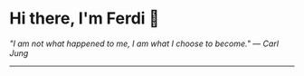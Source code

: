 <h1>Hi there, I'm Ferdi 👋</h1>

<p><em>
  "I am not what happened to me, I am what I choose to become." — Carl Jung
</em></p>

---
